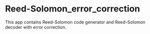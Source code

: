 # Reed-Solomon_error_correction
This app contains Reed-Solomon code generator and Reed-Solomon decoder with error correction.
